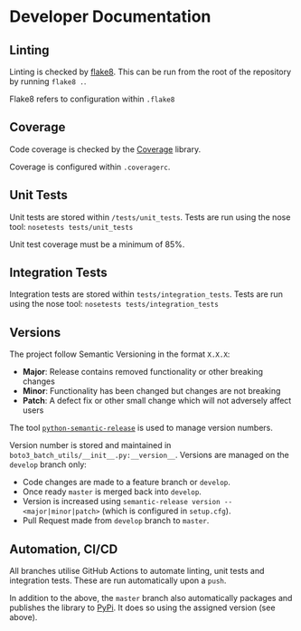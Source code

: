 # Developer Documentation
## Linting
Linting is checked by [flake8](https://flake8.pycqa.org/en/latest/). This can be run from the root of the repository
by running `flake8 .`.

Flake8 refers to configuration within `.flake8`

## Coverage
Code coverage is checked by the [Coverage](https://coverage.readthedocs.io/en/coverage-5.0.3/) library.

Coverage is configured within `.coveragerc`.

## Unit Tests
Unit tests are stored within `/tests/unit_tests`. Tests are run using the nose tool: `nosetests tests/unit_tests`

Unit test coverage must be a minimum of 85%.

## Integration Tests
Integration tests are stored within `tests/integration_tests`. Tests are run using the nose tool: 
`nosetests tests/integration_tests`

## Versions
The project follow Semantic Versioning in the format `X.X.X`:
* **Major**: Release contains removed functionality or other breaking changes
* **Minor**: Functionality has been changed but changes are not breaking
* **Patch**: A defect fix or other small change which will not adversely affect users

The tool [`python-semantic-release`](https://github.com/relekang/python-semantic-release) is used to manage version 
numbers.

Version number is stored and maintained in `boto3_batch_utils/__init__.py:__version__`. Versions are managed on the
`develop` branch only:
* Code changes are made to a feature branch or `develop`.
* Once ready `master` is merged back into `develop`.
* Version is increased using `semantic-release version --<major|minor|patch>` (which is configured in `setup.cfg`).
* Pull Request made from `develop` branch to `master`.

## Automation, CI/CD
All branches utilise GitHub Actions to automate linting, unit tests and integration tests. These are run automatically
upon a `push`.

In addition to the above, the `master` branch also automatically packages and publishes the library to 
[PyPi](https://pypi.org/project/boto3-batch-utils/). It does so using the assigned version (see above).